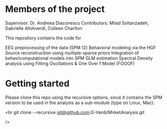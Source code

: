 # Members of the project
Supervisor: Dr. Andreea Diaconescu 
Contributors: Milad Soltanzadeh, Gabrielle Allohverdi, Colleen Charlton


This repository contains the code for

EEG preprocessing of the data (SPM 12)
Behavioral modeling via the HGF
Source reconstruction using multiple-sparse priors
Integration of behav/computational models into SPM GLM estimation
Spectral Density analysis using Fitting Oscillations & One Over f Model (FOOOF)

# Getting started 
Please clone this repo using the recursive options, since it contains the SPM version to be used in the analysis as a sub-module (type on Linux, Mac):

<br git clone --recursive git@github.com:G-Verdi/MnketAnalysis.git

/>
